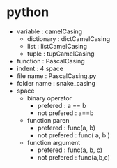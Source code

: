 # python
- variable : camelCasing
    - dictionary : dictCamelCasing
    - list       : listCamelCasing
    - tuple      : tupCamelCasing
- function : PascalCasing
- indent : 4 space
- file name : PascalCasing.py
- folder name : snake_casing
- space
    - binary operator
        - prefered     : a == b
        - not prefered : a==b
    - function paren
        - prefered     : func(a, b)
        - not prefered : func( a, b )
    - function argument
        - prefered     : func(a, b, c)
        - not prefered : func(a,b,c)

